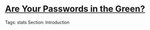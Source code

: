 # [Are Your Passwords in the Green?](https://www.hivesystems.io/blog/are-your-passwords-in-the-green?)

Tags: stats
Section: Introduction
